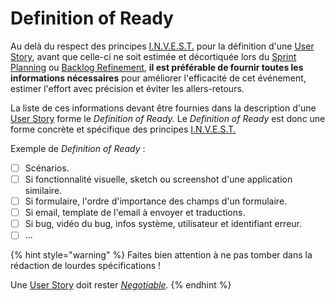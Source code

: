 # Definition of Ready

Au delà du respect des principes [I.N.V.E.S.T.](expression-du-besoin.md) pour la définition d'une [User Story](user-story.md), avant que celle-ci ne soit estimée et décortiquée lors du [Sprint Planning](../evenements/sprint-planning.md) ou [Backlog Refinement](../evenements/backlog-refinement.md), **il est préférable de fournir toutes les informations nécessaires** pour améliorer l'efficacité de cet événement, estimer l'effort avec précision et éviter les allers-retours.

La liste de ces informations devant être fournies dans la description d'une [User Story](user-story.md) forme le _Definition of Ready._ Le _Definition of Ready_ est donc une forme concrète et spécifique des principes [I.N.V.E.S.T.](expression-du-besoin.md)

Exemple de _Definition of Ready_ :

* [ ] Scénarios.
* [ ] Si fonctionnalité visuelle, sketch ou screenshot d'une application similaire.
* [ ] Si formulaire, l'ordre d'importance des champs d'un formulaire.
* [ ] Si email, template de l'email à envoyer et traductions.
* [ ] Si bug, vidéo du bug, infos système, utilisateur et identifiant erreur.
* [ ] ...

{% hint style="warning" %}
Faites bien attention à ne pas tomber dans la rédaction de lourdes spécifications !

Une [User Story](user-story.md) doit rester [_Negotiable_](expression-du-besoin.md#negotiable).
{% endhint %}



